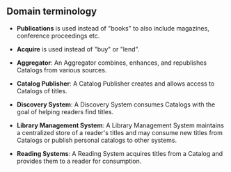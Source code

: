 ## Domain terminology ##

  * **Publications** is used instead of "books" to also include magazines, conference proceedings etc.
  * **Acquire** is used instead of "buy" or "lend".

  * **Aggregator**: An Aggregator combines, enhances, and republishes Catalogs from various sources.
  * **Catalog Publisher**: A Catalog Publisher creates and allows access to Catalogs of titles.
  * **Discovery System**: A Discovery System consumes Catalogs with the goal of helping readers find titles.
  * **Library Management System**: A Library Management System maintains a centralized store of a reader's titles and may consume new titles from Catalogs or publish personal catalogs to other systems.
  * **Reading Systems**: A Reading System acquires titles from a Catalog and provides them to a reader for consumption.